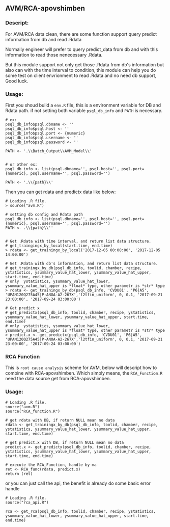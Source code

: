 ## AVM/RCA-apovshimben

### Descript: 
For AVM/RCA data clean, there are some function support query predict information from db and read .Rdata 

Normally engineer will prefer to query predict_data from db and with this information to read those nenecessary .Rdata.

But this module support not only get those .Rdata from db's information but also can with the time interval to condition, this module can help you do some test on client envrionment to read .Rdata and no need db support, Good luck.


### Usage:

First you shoud build a `env.R` file, this is a environment variable for DB and Rdata path. if not setting both variable `psql_db_info` and `PATH` is necessary.

```
# ex:
psql_db_info$psql.dbname <- ''
psql_db_info$psql.host <- ''
psql_db_info$psql.port <- {numeric}
psql_db_info$psql.username <- ''
psql_db_info$psql.password <- ''

PATH <- '.\\Batch_Output\\AVM_Model\\'


# or other ex:
psql_db_info <- list(psql.dbname='', psql.host='', psql.port={numeric}, psql.username='', psql.password='')

PATH <- '.\\{path}\\'
```


Then you can get rdata and predictx data like below:

```shell
# Loading .R file.
> source("avm.R")

# setting db config and Rdata path
psql_db_info <- list(psql.dbname='', psql.host='', psql.port={numeric}, psql.username='', psql.password='')
PATH <- .\\{path}\\''


# Get .Rdata with time interval, and return list data structure.
# get_traingingx_by_local(start.time, end.time)
> rdata <- get_trainingx_by_local('2017-12-05 00:00:00', '2017-12-05 14:00:00')

# Get .Rdata with db's information, and return list data structure.
# get_trainingx_by_db(psql_db_info, toolid, chamber, recipe, ystatistics, ysummary_value_hat_lower, ysummary_value_hat_upper, start.time, end.time)
# only  ystatistics, ysummary_value_hat_lower, ysummary_value_hat_upper is *float* type, other parametr is *str* type
> rdata <- get_trainingx_by_db(psql_db_info, 'CVDU01', 'P6|A5', 'UPAN120Q275A45|P-ANOA-A2-267X','l2tfin_uniform', 0, 0.1, '2017-09-21 23:00:00', '2017-09-24 03:00:00')

# Get predict x
# get_predictx(psql_db_info, toolid, chamber, recipe, ystatistics, ysummary_value_hat_lower, ysummary_value_hat_upper, start.time, end.time)
# only  ystatistics, ysummary_value_hat_lower, ysummary_value_hat_upper is *float* type, other parametr is *str* type
> predict.x <- get_predictx(psql_db_info, 'CVDU01', 'P6|A5', 'UPAN120Q275A45|P-ANOA-A2-267X','l2tfin_uniform', 0, 0.1, '2017-09-21 23:00:00', '2017-09-24 03:00:00')
```


### RCA Function

This is `root cause analysis` scheme for AVM, below will descript how to combine with RCA-apovshimben.
Which simply means, the `RCA_Functiom.R` need the data source get from RCA-apovshimben.


### Usage:

```shell
# Loading .R file.
source("avm.R")
source("RCA_function.R")

# get rdata with DB, if return NULL mean no data
rdata <- get_trainingx_by_db(psql_db_info, toolid, chamber, recipe, ystatistics, ysummary_value_hat_lower, ysummary_value_hat_upper, start.time, end.time)

# get predict.x with DB, if return NULL mean no data
predict.x <- get_predictx(psql_db_info, toolid, chamber, recipe, ystatistics, ysummary_value_hat_lower, ysummary_value_hat_upper, start.time, end.time)

# execute the RCA_Function, handle by ma
ret <- RCA_func(rdata, predict.x)
return (ret)
```

or you can just call the api, the benefit is already do some basic error handle

```shell
# Loading .R file.
source("rca_api.R")

rca <- get_rca(psql_db_info, toolid, chamber, recipe, ystatistics, ysummary_value_hat_lower, ysummary_value_hat_upper, start.time, end.time)
```